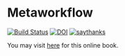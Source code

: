 Metaworkflow
===

[![Build Status](https://travis-ci.org/yufree/metaworkflow.svg?branch=master)](https://travis-ci.org/yufree/metaworkflow) [![DOI](https://zenodo.org/badge/66576655.svg)](https://zenodo.org/badge/latestdoi/66576655) [![saythanks](https://img.shields.io/badge/Say%20Thanks-!-1EAEDB.svg)](https://saythanks.io/to/yufree)


You may visit [here](http://yufree.github.io/metaworkflow) for this online book.
